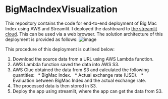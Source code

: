 # BigMacIndexVisualization
This repository contains the code for end-to-end deployment of Big Mac Index using AWS and Streamlit.
I deployed the dashboard to [the streamlit cloud](https://htng18-bigmacindexvisualization-dataapp-k6iusd.streamlit.app/).
This can be used via a web browser. The solution architecture of this deployment is provided as follows:
![image](https://user-images.githubusercontent.com/35870518/219972674-7261c9c3-c292-4aa8-af04-60c568f9e7cb.png)

This procedure of this deployment is outlined below:
1. Download the source data from a URL using AWS Lambda function.
2. AWS Lambda function saved the data into AWS S3.
3. AWS Glue obtained the data from S3 and calculated the following quantities:
&nbsp; * BigMac Index.
&nbsp; * Actual exchange rate (USD).
&nbsp; * Evaluation between BigMac Index and the actual exchange rate.
4. The processed data is then stored in S3.
4. Deploy the app using streamlit, where the app can get the data from S3. 



